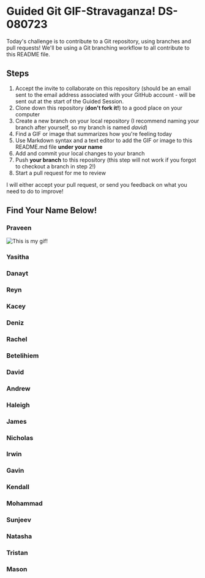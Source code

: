 # Guided Git GIF-Stravaganza! DS-080723

Today's challenge is to contribute to a Git repository, using branches and pull requests! We'll be using a Git branching workflow to all contribute to this README file.

## Steps

1. Accept the invite to collaborate on this repository (should be an email sent to the email address associated with your GitHub account - will be sent out at the start of the Guided Session.
2. Clone down this repository (**don't fork it!**) to a good place on your computer
3. Create a new branch on your local repository (I recommend naming your branch after yourself, so my branch is named _david_)
4. Find a GIF or image that summarizes how you're feeling today
5. Use Markdown syntax and a text editor to add the GIF or image to this README.md file **under your name**
6. Add and commit your local changes to your branch
7. Push **your branch** to this repository (this step will not work if you forgot to checkout a branch in step 2!)
8. Start a pull request for me to review

I will either accept your pull request, or send you feedback on what you need to do to improve!

## Find Your Name Below!

### Praveen

![This is my gif!](https://media.giphy.com/media/Y4pAQv58ETJgRwoLxj/giphy-downsized-large.gif)

### Yasitha


### Danayt


### Reyn


### Kacey


### Deniz


### Rachel


### Betelihiem


### David


### Andrew


### Haleigh


### James


### Nicholas


### Irwin


### Gavin


### Kendall


### Mohammad


### Sunjeev


### Natasha


### Tristan


### Mason

